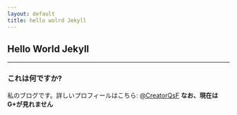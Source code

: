 ```yaml
---
layout: default
title: hello wolrd Jekyll
---
```


## Hello World Jekyll

***

### これは何ですか?

私のブログです。詳しいプロフィールはこちら: [@CreatorQsF](http://f.9en.co/?move=mainSns) 
**なお、現在はG+が見れません**


